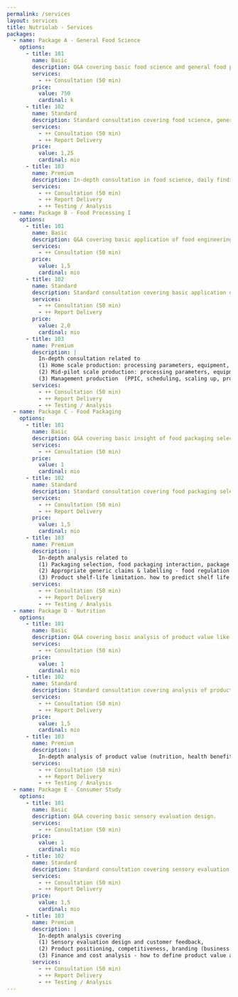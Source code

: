```yaml
---
permalink: /services
layout: services
title: Nutriolab - Services
packages:
  - name: Package A - General Food Science
    options:
      - title: 101
        name: Basic
        description: Q&A covering basic food science and general food product development.
        services:
          - ++ Consultation (50 min)
        price:
          value: 750
          cardinal: k
      - title: 102
        name: Standard
        description: Standard consultation covering food science, general food product development/innovation.
        services:
          - ++ Consultation (50 min)
          - ++ Report Delivery
        price:
          value: 1,25
          cardinal: mio
      - title: 103
        name: Premium
        description: In-depth consultation in food science, daily findings with no specific topic, tips and trick, ideation, general product development/innovation brainstorm, product values & uniqueness
        services:
          - ++ Consultation (50 min)
          - ++ Report Delivery
          - ++ Testing / Analysis
  - name: Package B - Food Processing I
    options:
      - title: 101
        name: Basic
        description: Q&A covering basic application of food engineering, including process selection, process parameters and basic production flow.
        services:
          - ++ Consultation (50 min)
        price:
          value: 1,5
          cardinal: mio
      - title: 102
        name: Standard
        description: Standard consultation covering basic application of food engineering, including process selection, process parameters and basic production flow - food safety focus.
        services:
          - ++ Consultation (50 min)
          - ++ Report Delivery
        price:
          value: 2,0
          cardinal: mio
      - title: 103
        name: Premium
        description: |
          In-depth consultation related to 
          (1) Home scale production: processing parameters, equipment, quality/ safety, 
          (2) Mid-pilot scale production: processing parameters, equipment, quality/safety, 
          (3) Management production  (PPIC, scheduling, scaling up, production flow), hygienic design - food safety focus. 
        services:
          - ++ Consultation (50 min)
          - ++ Report Delivery
          - ++ Testing / Analysis
  - name: Package C - Food Packaging
    options:
      - title: 101
        name: Basic
        description: Q&A covering basic insight of food packaging selection and food shelf-life.
        services:
          - ++ Consultation (50 min)
        price:
          value: 1
          cardinal: mio
      - title: 102
        name: Standard
        description: Standard consultation covering food packaging selection, food shelf-life determination, and food labeling.
        services:
          - ++ Consultation (50 min)
          - ++ Report Delivery
        price:
          value: 1,5
          cardinal: mio
      - title: 103
        name: Premium
        description: |
          In-depth analysis related to 
          (1) Packaging selection, food packaging interaction, package assessment, 
          (2) Appropriate generic claims & labelling - food regulation and standard  (PIRT, BPOM, Halal), 
          (3) Product shelf-life limitation. how to predict shelf life (testing, estimation, literature review, mini trial), prolong product shelf life. 
        services:
          - ++ Consultation (50 min)
          - ++ Report Delivery
          - ++ Testing / Analysis
  - name: Package D - Nutrition
    options:
      - title: 101
        name: Basic
        description: Q&A covering basic analysis of product value like nutrition and health benefit.
        services:
          - ++ Consultation (50 min)
        price:
          value: 1
          cardinal: mio
      - title: 102
        name: Standard
        description: Standard consultation covering analysis of product value (nutrition, health benefits, functionality).
        services:
          - ++ Consultation (50 min)
          - ++ Report Delivery
        price:
          value: 1,5
          cardinal: mio
      - title: 103
        name: Premium
        description: |
          In-depth analysis of product value (nutrition, health benefits, functionality), appropriate nutrition/health claims & nutrition-facts label
        services:
          - ++ Consultation (50 min)
          - ++ Report Delivery
          - ++ Testing / Analysis
  - name: Package E - Consumer Study
    options:
      - title: 101
        name: Basic
        description: Q&A covering basic sensory evaluation design.
        services:
          - ++ Consultation (50 min)
        price:
          value: 1
          cardinal: mio
      - title: 102
        name: Standard
        description: Standard consultation covering sensory evaluation design and customer feedback, and basic product positioning.
        services:
          - ++ Consultation (50 min)
          - ++ Report Delivery
        price:
          value: 1,5
          cardinal: mio
      - title: 103
        name: Premium
        description: |
          In-depth analysis covering 
          (1) Sensory evaluation design and customer feedback, 
          (2) Product positioning, competitiveness, branding (business development), 
          (3) Finance and cost analysis - how to define product value and business development.
        services:
          - ++ Consultation (50 min)
          - ++ Report Delivery
          - ++ Testing / Analysis
---
```

